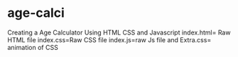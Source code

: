 # age-calci
Creating a Age Calculator Using HTML CSS and Javascript
index.html= Raw HTML file
index.css=Raw CSS file
index.js=raw Js file 
and Extra.css= animation of CSS
